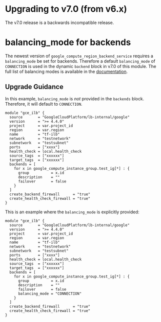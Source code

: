 # Upgrading to v7.0 (from v6.x)

The v7.0 release is a backwards incompatible release.

# balancing_mode for backends

The newest version of `google_compute_region_backend_service` requires a `balancing_mode` be set for backends. Therefore a default `balancing_mode` of `CONNECTION` is used in the dynamic `backend` block in v7.0 of this module. The full list of balancing modes is available in the [documentation](https://registry.terraform.io/providers/hashicorp/google/latest/docs/resources/compute_backend_service#balancing_mode).

## Upgrade Guidance

In this example, `balancing_mode` is *not* provided in the `backends` block. Therefore, it will default to `CONNECTION`.

```hcl
module "gce_ilb" {
  source       = "GoogleCloudPlatform/lb-internal/google"
  version      = ">= 4.4.0"
  project      = var.project_id
  region       = var.region
  name         = "tf-ilb"
  network      = "testnetwork"
  subnetwork   = "testsubnet"
  ports        = ["xxxx"]
  health_check = local.health_check
  source_tags  = ["xxxxxx"]
  target_tags  = ["xxxxxx"]
  backends = [
    for x in google_compute_instance_group.test_ig[*] : {
      group          = x.id
      description    = ""
      failover       = false
    }
  ]
  create_backend_firewall      = "true"
  create_health_check_firewall = "true"
}
```

This is an example where the `balancing_mode` is explicitly provided:

```hcl
module "gce_ilb" {
  source       = "GoogleCloudPlatform/lb-internal/google"
  version      = ">= 4.4.0"
  project      = var.project_id
  region       = var.region
  name         = "tf-ilb"
  network      = "testnetwork"
  subnetwork   = "testsubnet"
  ports        = ["xxxx"]
  health_check = local.health_check
  source_tags  = ["xxxxxx"]
  target_tags  = ["xxxxxx"]
  backends = [
    for x in google_compute_instance_group.test_ig[*] : {
      group          = x.id
      description    = ""
      failover       = false
      balancing_mode = "CONNECTION"
    }
  ]
  create_backend_firewall      = "true"
  create_health_check_firewall = "true"
}
```
